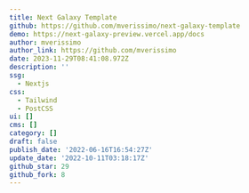 ```yaml
---
title: Next Galaxy Template
github: https://github.com/mverissimo/next-galaxy-template
demo: https://next-galaxy-preview.vercel.app/docs
author: mverissimo
author_link: https://github.com/mverissimo
date: 2023-11-29T08:41:08.972Z
description: ''
ssg:
  - Nextjs
css:
  - Tailwind
  - PostCSS
ui: []
cms: []
category: []
draft: false
publish_date: '2022-06-16T16:54:27Z'
update_date: '2022-10-11T03:18:17Z'
github_star: 29
github_fork: 8
---
```

